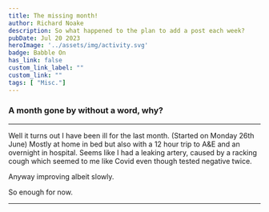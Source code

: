 ```yaml
---
title: The missing month!
author: Richard Noake
description: So what happened to the plan to add a post each week?
pubDate: Jul 20 2023
heroImage: '../assets/img/activity.svg'
badge: Babble On
has_link: false
custom_link_label: ""
custom_link: ""
tags: [ "Misc."]
---
```


### A month gone by without a word, why?

---
Well it turns out I have been ill for the last month. (Started on Monday 26th June) Mostly at home in bed but also with a 12 hour trip to A&E and an overnight in hospital. Seems like I had a leaking artery, caused by a racking cough which seemed to me like Covid even though tested negative twice.

Anyway improving albeit slowly.

So enough for now.

---
